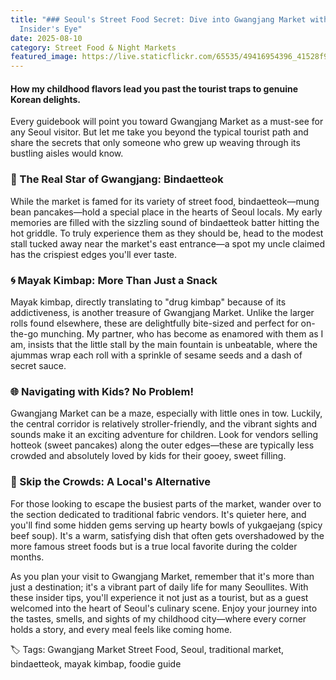 ```yaml
---
title: "### Seoul's Street Food Secret: Dive into Gwangjang Market with an
  Insider's Eye"
date: 2025-08-10
category: Street Food & Night Markets
featured_image: https://live.staticflickr.com/65535/49416954396_41528f964c_c.jpg
---
```


#### How my childhood flavors lead you past the tourist traps to genuine Korean delights.

Every guidebook will point you toward Gwangjang Market as a must-see for any Seoul visitor. But let me take you beyond the typical tourist path and share the secrets that only someone who grew up weaving through its bustling aisles would know.

### 🍴 The Real Star of Gwangjang: Bindaetteok
While the market is famed for its variety of street food, bindaetteok—mung bean pancakes—hold a special place in the hearts of Seoul locals. My early memories are filled with the sizzling sound of bindaetteok batter hitting the hot griddle. To truly experience them as they should be, head to the modest stall tucked away near the market's east entrance—a spot my uncle claimed has the crispiest edges you'll ever taste.

### 🌀 Mayak Kimbap: More Than Just a Snack
Mayak kimbap, directly translating to "drug kimbap" because of its addictiveness, is another treasure of Gwangjang Market. Unlike the larger rolls found elsewhere, these are delightfully bite-sized and perfect for on-the-go munching. My partner, who has become as enamored with them as I am, insists that the little stall by the main fountain is unbeatable, where the ajummas wrap each roll with a sprinkle of sesame seeds and a dash of secret sauce.

### 🌐 Navigating with Kids? No Problem!
Gwangjang Market can be a maze, especially with little ones in tow. Luckily, the central corridor is relatively stroller-friendly, and the vibrant sights and sounds make it an exciting adventure for children. Look for vendors selling hotteok (sweet pancakes) along the outer edges—these are typically less crowded and absolutely loved by kids for their gooey, sweet filling.

### 🍲 Skip the Crowds: A Local's Alternative
For those looking to escape the busiest parts of the market, wander over to the section dedicated to traditional fabric vendors. It's quieter here, and you'll find some hidden gems serving up hearty bowls of yukgaejang (spicy beef soup). It's a warm, satisfying dish that often gets overshadowed by the more famous street foods but is a true local favorite during the colder months.

As you plan your visit to Gwangjang Market, remember that it's more than just a destination; it's a vibrant part of daily life for many Seoullites. With these insider tips, you'll experience it not just as a tourist, but as a guest welcomed into the heart of Seoul's culinary scene. Enjoy your journey into the tastes, smells, and sights of my childhood city—where every corner holds a story, and every meal feels like coming home.

🏷️ Tags: Gwangjang Market Street Food, Seoul, traditional market, bindaetteok, mayak kimbap, foodie guide